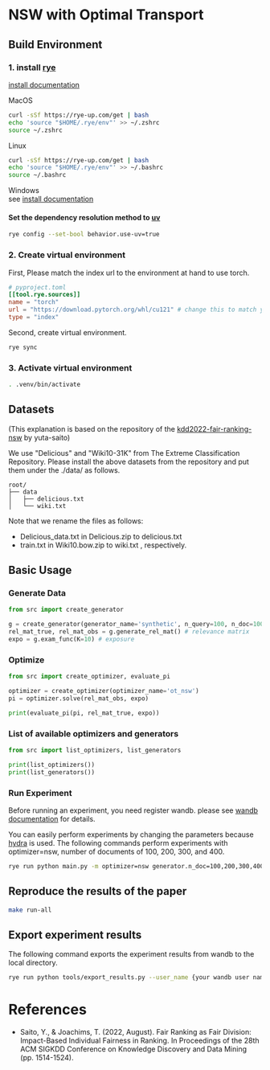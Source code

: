# NSW with Optimal Transport

## Build Environment

### 1. install [rye](https://github.com/mitsuhiko/rye)

[install documentation](https://rye-up.com/guide/installation/#installing-rye)

MacOS
```zsh
curl -sSf https://rye-up.com/get | bash
echo 'source "$HOME/.rye/env"' >> ~/.zshrc
source ~/.zshrc
```

Linux
```bash
curl -sSf https://rye-up.com/get | bash
echo 'source "$HOME/.rye/env"' >> ~/.bashrc
source ~/.bashrc
```

Windows  
see [install documentation](https://rye-up.com/guide/installation/)

#### Set the dependency resolution method to [uv](https://astral.sh/blog/uv)
```bash
rye config --set-bool behavior.use-uv=true
```

### 2. Create virtual environment

First, Please match the index url to the environment at hand to use torch.

```toml
# pyproject.toml
[[tool.rye.sources]]
name = "torch"
url = "https://download.pytorch.org/whl/cu121" # change this to match your environment
type = "index"
```

Second, create virtual environment.
```bash
rye sync
```

### 3. Activate virtual environment

```bash
. .venv/bin/activate
```

## Datasets

(This explanation is based on the repository of the [kdd2022-fair-ranking-nsw](https://github.com/usaito/kdd2022-fair-ranking-nsw/tree/main) by yuta-saito)

We use "Delicious" and "Wiki10-31K" from The Extreme Classification Repository. Please install the above datasets from the repository and put them under the ./data/ as follows.

```
root/
├── data
│   ├── delicious.txt
│   └── wiki.txt
```

Note that we rename the files as follows:
- Delicious_data.txt in Delicious.zip to delicious.txt
- train.txt in Wiki10.bow.zip to wiki.txt , respectively.

## Basic Usage

### Generate Data
```python
from src import create_generator

g = create_generator(generator_name='synthetic', n_query=100, n_doc=1000)
rel_mat_true, rel_mat_obs = g.generate_rel_mat() # relevance matrix
expo = g.exam_func(K=10) # exposure
```

### Optimize
```python
from src import create_optimizer, evaluate_pi

optimizer = create_optimizer(optimizer_name='ot_nsw')
pi = optimizer.solve(rel_mat_obs, expo)

print(evaluate_pi(pi, rel_mat_true, expo))
```

### List of available optimizers and generators
```python
from src import list_optimizers, list_generators

print(list_optimizers())
print(list_generators())
```


### Run Experiment

Before running an experiment, you need register wandb.
please see [wandb documentation](https://docs.wandb.ai/ja/quickstart) for details.


You can easily perform experiments by changing the parameters because [hydra](https://hydra.cc/docs/intro/) is used.
The following commands perform experiments with optimizer=nsw, number of documents of 100, 200, 300, and 400.

```bash
rye run python main.py -m optimizer=nsw generator.n_doc=100,200,300,400
```

## Reproduce the results of the paper

```bash
make run-all
```

## Export experiment results

The following command exports the experiment results from wandb to the local directory.

```bash
rye run python tools/export_results.py --user_name {your wandb user name}
```

# References

- Saito, Y., & Joachims, T. (2022, August). Fair Ranking as Fair Division: Impact-Based Individual Fairness in Ranking. In Proceedings of the 28th ACM SIGKDD Conference on Knowledge Discovery and Data Mining (pp. 1514-1524).
